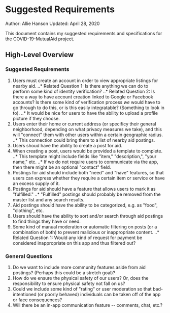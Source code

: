 # Suggested Requirements

Author:     Allie Hanson
Updated:    April 28, 2020

This document contains my suggested requirements and specifications for the COVID-19-MutualAid project.

## High-Level Overview

### Suggested Requirements

1. Users must create an account in order to view appropriate listings for nearby aid.
..* Related Question 1: Is there anything we can do to perform some kind of identity verification?
..* Related Question 2: Is there a way to have account creation linked to Google or Facebook accounts? Is there some kind of verification process *we* would have to go through to do this, or is this easily integratable? (Something to look in to).
..* It would be nice for users to have the ability to upload a profile picture if they choose.
2. Users enter their home or current address (or specificy their general neighborhood, depending on what privacy measures we take), and this will "connect" them with other users within a certain geographic radius.
..* This connection could bring them to a list of nearby aid postings.
3. Users shoud have the ability to create a post for aid.
4. When creating a post, users would be provided a template to complete. 
..* This template might include fields like "item," "description,", "your name," etc.
..* If we do not require users to communicate via the app, then there might be an optional "contact" field.
5. Postings for aid should include both "need" and "have" features, so that users can express whether they require a certain item or service or have an excess supply of it.
6. Postings for aid should have a feature that allows users to mark it as "fulfilled."
..* "Fulfilled" postings should probably be removed from the master list and any search results.
7. Aid postings should have the ability to be categorized, e.g. as "food", "clothing", etc.
8. Users should have the ability to sort and/or search through aid postings to find things they have or need.
9. Some kind of manual moderation or automatic filtering on posts (or a combination of both) to prevent malicious or inappropriate content.
..* Related Question 1: Would any kind of request for payment be considered inappropriate on this app and thus filtered out? 

### General Questions

1. Do we want to include more community features aside from aid postings? (Perhaps this could be a stretch goal)?
2. How do we ensure the physical safety of our users? Or, does the responsibility to ensure physical safety not fall on us?
3. Could we include some kind of "rating" or user moderation so that bad-intentioned (or poorly behaved) individuals can be taken off of the app or face consequences?
4. Will there be an in-app communication feature -- comments, chat, etc.?